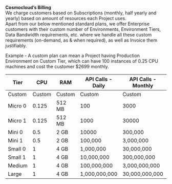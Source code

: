 **Cosmocloud’s Billing** <br>
We charge customers based on Subscriptions (monthly, half yearly and yearly) based on amount of resources each Project uses. <br>
Apart from our below mentioned standard plans, we offer Enterprise customers with their custom number of Environments, Environment Tiers, Data Bandwidth requirements, etc. where we handle all these custom requirements  (on-demand, as & when required), as well as Invoice them justifiably. 

Example - A custom plan can mean a Project having Production Environment on Custom Tier, which can have 100 instances of 0.25 CPU machines and cost the customer $2699 monthly.


| Tier   | CPU    | RAM    | API Calls - Daily | API Calls - Monthly | Instances | Availablibility | INR    | $$$    |
| ------ | ------ | ------ | ----------------- | ------------------- | --------- | --------------- | ------ | ------ |
| Custom | Custom | Custom | Custom            | Custom              | Custom    | Custom          | Custom | Custom |
| Micro 0  | 0.125 | 512 MB | 100            | 3000            | 1   | xxx       | 499 | 09 |
| Micro 1  | 0.125 | 512 MB | 1000           | 30000            | 1   | xxx       | 1999 | 39 |
| Mini 0  | 0.5 | 2 GB | 10000          | 300,000            | 1   | xxx       | 7999 | 159 |
| Mini 1  | 0.5 | 2 GB | 100,000          | 3,000,000            | 2   | Single AZ       | 25,500 | 599 |
| Small 0  | 1 | 4 GB | 1,000,000          | 30,000,000            | 1   | Single AZ       | 39,999 | 999 |
| Small 1  | 1 | 4 GB | 10,000,000         | 300,000,000            | 3   | Single Region     | 74,999 | 1499 |
| Medium  | 1 | 4 GB | 100,000,000         | 3,000,000,000            | 5   | Single Region     | 1,10,000 | 2099 |
| Large  | 1 | 4 GB | 1,000,000,000         | 30,000,000,000            | 9  | Single Region     | 1,50,000 | 2699 |
